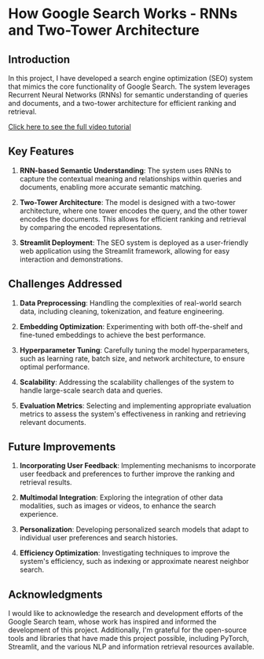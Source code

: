 # How Google Search Works - RNNs and Two-Tower Architecture

## Introduction

In this project, I have developed a search engine optimization (SEO) system that mimics the core functionality of Google Search. The system leverages Recurrent Neural Networks (RNNs) for semantic understanding of queries and documents, and a two-tower architecture for efficient ranking and retrieval.


[Click here to see the full video tutorial](https://youtu.be/m33KE2GN9K8?si=Q0a0B2tHsnzNvpgc)

## Key Features

1. **RNN-based Semantic Understanding**: The system uses RNNs to capture the contextual meaning and relationships within queries and documents, enabling more accurate semantic matching.

2. **Two-Tower Architecture**: The model is designed with a two-tower architecture, where one tower encodes the query, and the other tower encodes the documents. This allows for efficient ranking and retrieval by comparing the encoded representations.

3. **Streamlit Deployment**: The SEO system is deployed as a user-friendly web application using the Streamlit framework, allowing for easy interaction and demonstrations.

## Challenges Addressed

1. **Data Preprocessing**: Handling the complexities of real-world search data, including cleaning, tokenization, and feature engineering.

2. **Embedding Optimization**: Experimenting with both off-the-shelf and fine-tuned embeddings to achieve the best performance.

3. **Hyperparameter Tuning**: Carefully tuning the model hyperparameters, such as learning rate, batch size, and network architecture, to ensure optimal performance.

4. **Scalability**: Addressing the scalability challenges of the system to handle large-scale search data and queries.

5. **Evaluation Metrics**: Selecting and implementing appropriate evaluation metrics to assess the system's effectiveness in ranking and retrieving relevant documents.


## Future Improvements

1. **Incorporating User Feedback**: Implementing mechanisms to incorporate user feedback and preferences to further improve the ranking and retrieval results.

2. **Multimodal Integration**: Exploring the integration of other data modalities, such as images or videos, to enhance the search experience.

3. **Personalization**: Developing personalized search models that adapt to individual user preferences and search histories.

4. **Efficiency Optimization**: Investigating techniques to improve the system's efficiency, such as indexing or approximate nearest neighbor search.

## Acknowledgments

I would like to acknowledge the research and development efforts of the Google Search team, whose work has inspired and informed the development of this project. Additionally, I'm grateful for the open-source tools and libraries that have made this project possible, including PyTorch, Streamlit, and the various NLP and information retrieval resources available.

